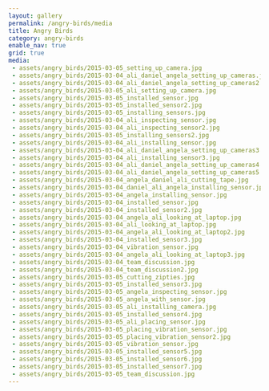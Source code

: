 ```yaml
---
layout: gallery
permalink: /angry-birds/media
title: Angry Birds
category: angry-birds
enable_nav: true
grid: true
media: 
 - assets/angry_birds/2015-03-05_setting_up_camera.jpg
 - assets/angry_birds/2015-03-04_ali_daniel_angela_setting_up_cameras.jpg
 - assets/angry_birds/2015-03-04_ali_daniel_angela_setting_up_cameras2.jpg
 - assets/angry_birds/2015-03-05_ali_setting_up_camera.jpg
 - assets/angry_birds/2015-03-05_installed_sensor.jpg
 - assets/angry_birds/2015-03-05_installed_sensor2.jpg
 - assets/angry_birds/2015-03-05_installing_sensors.jpg
 - assets/angry_birds/2015-03-04_ali_inspecting_sensor.jpg
 - assets/angry_birds/2015-03-04_ali_inspecting_sensor2.jpg
 - assets/angry_birds/2015-03-05_installing_sensors2.jpg
 - assets/angry_birds/2015-03-04_ali_installing_sensor.jpg
 - assets/angry_birds/2015-03-04_ali_daniel_angela_setting_up_cameras3.jpg
 - assets/angry_birds/2015-03-04_ali_installing_sensor3.jpg
 - assets/angry_birds/2015-03-04_ali_daniel_angela_setting_up_cameras4.jpg
 - assets/angry_birds/2015-03-04_ali_daniel_angela_setting_up_cameras5.jpg
 - assets/angry_birds/2015-03-04_angela_daniel_ali_cutting_tape.jpg
 - assets/angry_birds/2015-03-04_daniel_ali_angela_installing_sensor.jpg
 - assets/angry_birds/2015-03-04_angela_installing_sensor.jpg
 - assets/angry_birds/2015-03-04_installed_sensor.jpg
 - assets/angry_birds/2015-03-04_installed_sensor2.jpg
 - assets/angry_birds/2015-03-04_angela_ali_looking_at_laptop.jpg
 - assets/angry_birds/2015-03-04_ali_looking_at_laptop.jpg
 - assets/angry_birds/2015-03-04_angela_ali_looking_at_laptop2.jpg
 - assets/angry_birds/2015-03-04_installed_sensor3.jpg
 - assets/angry_birds/2015-03-04_vibration_sensor.jpg
 - assets/angry_birds/2015-03-04_angela_ali_looking_at_laptop3.jpg
 - assets/angry_birds/2015-03-04_team_discussion.jpg
 - assets/angry_birds/2015-03-04_team_discussion2.jpg
 - assets/angry_birds/2015-03-05_cutting_zipties.jpg
 - assets/angry_birds/2015-03-05_installed_sensor3.jpg
 - assets/angry_birds/2015-03-05_angela_inspecting_sensor.jpg
 - assets/angry_birds/2015-03-05_angela_with_sensor.jpg
 - assets/angry_birds/2015-03-05_ali_installing_camera.jpg
 - assets/angry_birds/2015-03-05_installed_sensor4.jpg
 - assets/angry_birds/2015-03-05_ali_placing_sensor.jpg
 - assets/angry_birds/2015-03-05_placing_vibration_sensor.jpg
 - assets/angry_birds/2015-03-05_placing_vibration_sensor2.jpg
 - assets/angry_birds/2015-03-05_vibration_sensor.jpg
 - assets/angry_birds/2015-03-05_installed_sensor5.jpg
 - assets/angry_birds/2015-03-05_installed_sensor6.jpg
 - assets/angry_birds/2015-03-05_installed_sensor7.jpg
 - assets/angry_birds/2015-03-05_team_discussion.jpg
---
```


